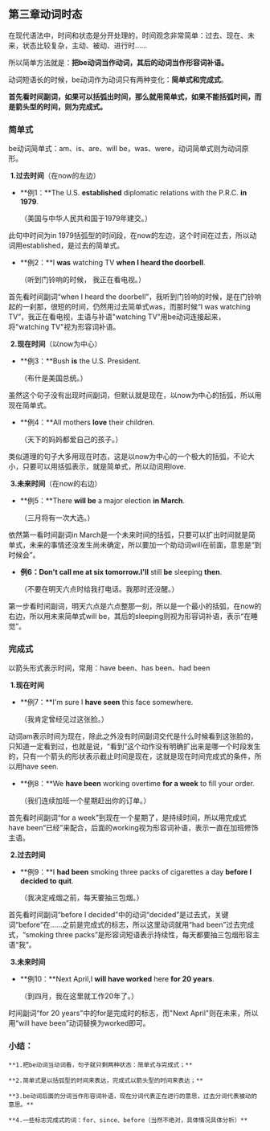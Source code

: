 ## **第三章动词时态**

在现代语法中，时间和状态是分开处理的，时间观念非常简单：过去、现在、未来，状态比较复杂，主动、被动、进行时……

所以简单方法就是：**把be动词当作动词，其后的动词当作形容词补语。**

动词短语长的时候，be动词作为动词只有两种变化：**简单式和完成式**。

**首先看时间副词，如果可以括弧出时间，那么就用简单式，如果不能括弧时间，而是箭头型的时间，则为完成式。**

### **简单式**

be动词简单式：am、is、are、will be，was、were，动词简单式则为动词原形。

​	**1.过去时间**（在now的左边）

- **例1：**The U.S. **established** diplomatic relations with the P.R.C. **in 1979**.

  （美国与中华人民共和国于1979年建交。）

此句中时间为in 1979括弧型的时间段，在now的左边，这个时间在过去，所以动词用established，是过去的简单式。

- **例2：**I **was** watching TV **when I heard the doorbell**.

  （听到门铃响的时候， 我正在看电视。）

首先看时间副词“when I heard the doorbell”，我听到门铃响的时候，是在门铃响起的一刹那，很短的时间，仍然用过去简单式was，而那时候“I was watching TV”，我正在看电视，主语与补语"watching TV"用be动词连接起来，将"watching TV"视为形容词补语。

​	**2.现在时间**（以now为中心）

- **例3：**Bush **is** the U.S. President.

  （布什是美国总统。）

虽然这个句子没有出现时间副词，但默认就是现在，以now为中心的括弧，所以用现在简单式。

- **例4：**All mothers **love** their children.

  （天下的妈妈都爱自己的孩子。）

类似道理的句子大多用现在时态，这是以now为中心的一个极大的括弧，不论大小，只要可以用括弧表示，就是简单式，所以动词用love.

​	 **3.未来时间**（在now的右边）

- **例5：**There **will be** a major election **in March**.

  （三月将有一次大选。）

依然第一看时间副词in March是一个未来时间的括弧，只要可以扩出时间就是简单式，未来的事情还没发生尚未确定，所以要加一个助动词will在前面，意思是“到时候会”。

- **例6：**Don't call me at six tomorrow.I**'ll** still **be** sleeping **then**.

  （不要在明天六点时给我打电话。我那时还没醒。）

第一步看时间副词，明天六点是六点整那一刻，所以是一个最小的括弧，在now的右边，所以用未来简单式will be，其后的sleeping则视为形容词补语，表示“在睡觉”。

### 完成式

以箭头形式表示时间，常用：have been、has been、had been

​	**1.现在时间**

- **例7：**I'm sure I **have seen** this face somewhere.

  （我肯定曾经见过这张脸。）

动词am表示时间为现在，除此之外没有时间副词交代是什么时候看到这张脸的，只知道一定看到过，也就是说，“看到”这个动作没有明确扩出来是哪一个时段发生的，只有一个箭头的形状表示截止时间是现在，这就是现在时间完成式的条件，所以用have seen.

- **例8：**We **have been** working overtime **for a week** to fill your order.

  （我们连续加班一个星期赶出你的订单。）

首先看时间副词“for a week”到现在一个星期了，是持续时间，所以用完成式have been“已经”来配合，后面的working视为形容词补语，表示一直在加班修饰主语。

​	**2.过去时间**

- **例9：**I **had been** smoking three packs of cigarettes a day **before I decided to quit**.

  （我决定戒烟之前，每天要抽三包烟。）

首先看时间副词“before I decided”中的动词“decided”是过去式，关键词“before”在……之前是完成式的标志，所以这里动词就用“had been”过去完成式，“smoking three packs”是形容词短语表示持续性，每天都要抽三包烟形容主语“我”。

​	**3.未来时间**

- **例10：**Next April,I **will have worked** here **for 20 years**.

  （到四月，我在这里就工作20年了。）

时间副词“for 20 years”中的for是完成时的标志，而"Next April"则在未来，所以用“will have been”动词替换为worked即可。

### 小结：

	**1.把be动词当动词看，句子就只剩两种状态：简单式与完成式；**

	**2.简单式是以括弧型的时间来表达，完成式以箭头型的时间来表达；**

	**3.be动词后面的分词当作形容词补语，现在分词代表正在进行的意思，过去分词代表被动的意思。**

	**4.一些标志完成式的词：for、since、before（当然不绝对，具体情况具体分析）**
